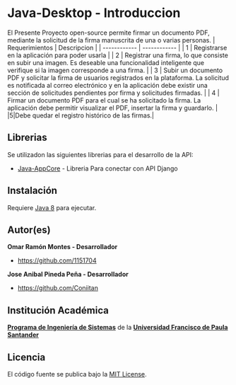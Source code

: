 # Java-Desktop - Introduccion
El Presente Proyecto open-source permite firmar un documento PDF, mediante la solicitud de la firma manuscrita de una o varias personas.
| Requerimientos | Descripcion  |
| ------------ | ------------ |
|  1 | Registrarse en la aplicación para poder usarla  |
|  2 | Registrar una firma, lo que consiste en subir una imagen. Es deseable una funcionalidad inteligente que verifique si la imagen corresponde a una firma.  |
|  3 | Subir un documento PDF y solicitar la firma de usuarios registrados en la plataforma. La solicitud es notificada al correo electrónico y en la aplicación debe existir una sección de solicitudes pendientes por firma y solicitudes firmadas.  |
|  4 | Firmar un documento PDF para el cual se ha solicitado la firma. La aplicación debe permitir visualizar el PDF, insertar la firma y guardarlo. |
|5|Debe quedar el registro histórico de las firmas.|

## Librerias

Se utilizadon las siguientes librerias para el desarrollo de la API:

- [Java-AppCore](https://github.com/Arquitectura-de-Software-UFPS-2022-I/Java-AppCore) - Libreria Para conectar con API Django

## Instalación

Requiere [Java 8](https://www.java.com/es/download/ie_manual.jsp) para ejecutar.


## Autor(es)

**Omar Ramón Montes - Desarrollador**

-   <https://github.com/1151704>

**Jose Anibal Pineda Peña - Desarrollador**

-   <https://github.com/Coniitan>

## Institución Académica

**[Programa de Ingeniería de Sistemas]** de la **[Universidad Francisco de Paula Santander]**

[Programa de Ingeniería de Sistemas]: https://ingsistemas.cloud.ufps.edu.co/
[Universidad Francisco de Paula Santander]: https://ww2.ufps.edu.co/

## Licencia
El código fuente se publica bajo la [MIT License](https://github.com/Arquitectura-de-Software-UFPS-2022-I/Java-Desktop/blob/main/LICENSE).
